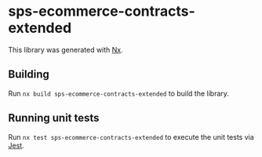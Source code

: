 # sps-ecommerce-contracts-extended

This library was generated with [Nx](https://nx.dev).

## Building

Run `nx build sps-ecommerce-contracts-extended` to build the library.

## Running unit tests

Run `nx test sps-ecommerce-contracts-extended` to execute the unit tests via [Jest](https://jestjs.io).
